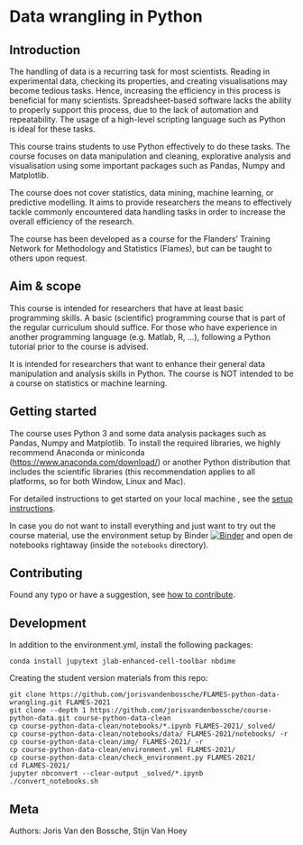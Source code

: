# Data wrangling in Python

## Introduction

The handling of data is a recurring task for most scientists. Reading in experimental data, checking its properties, and creating visualisations may become tedious tasks. Hence, increasing the efficiency in this process is beneficial for many scientists. Spreadsheet-based software lacks the ability to properly support this process, due to the lack of automation and repeatability. The usage of a high-level scripting language such as Python is ideal for these tasks.

This course trains students to use Python effectively to do these tasks. The course focuses on data manipulation and cleaning, explorative analysis and visualisation using some important packages such as Pandas, Numpy and Matplotlib.

The course does not cover statistics, data mining, machine learning, or predictive modelling. It aims to provide researchers the means to effectively tackle commonly encountered data handling tasks in order to increase the overall efficiency of the research.

The course has been developed as a course for the Flanders’ Training Network for Methodology and Statistics (Flames), but can be taught to others upon request.

## Aim & scope

This course is intended for researchers that have at least basic programming skills. A basic (scientific) programming course that is part of the regular curriculum should suffice. For those who have experience in another programming language (e.g. Matlab, R, ...), following a Python tutorial prior to the course is advised.

It is intended for researchers that want to enhance their general data manipulation and analysis skills in Python. The course is NOT intended to be a course on statistics or machine learning.

## Getting started

The course uses Python 3 and some data analysis packages such as Pandas, Numpy and Matplotlib. To install the required libraries, we highly recommend Anaconda or miniconda (https://www.anaconda.com/download/) or another Python distribution that includes the scientific libraries (this recommendation applies to all platforms, so for both Window, Linux and Mac).

For detailed instructions to get started on your local machine , see the [setup instructions](./setup.md).

In case you do not want to install everything and just want to try out the course material, use the environment setup by Binder [![Binder](https://mybinder.org/badge_logo.svg)](https://mybinder.org/v2/gh/jorisvandenbossche/FLAMES-python-data-wrangling/HEAD) and open de notebooks rightaway (inside the `notebooks` directory).


## Contributing

Found any typo or have a suggestion, see [how to contribute](./CONTRIBUTING.md).


## Development

In addition to the environment.yml, install the following packages:

```
conda install jupytext jlab-enhanced-cell-toolbar nbdime
```

Creating the student version materials from this repo:

```
git clone https://github.com/jorisvandenbossche/FLAMES-python-data-wrangling.git FLAMES-2021
git clone --depth 1 https://github.com/jorisvandenbossche/course-python-data.git course-python-data-clean
cp course-python-data-clean/notebooks/*.ipynb FLAMES-2021/_solved/
cp course-python-data-clean/notebooks/data/ FLAMES-2021/notebooks/ -r
cp course-python-data-clean/img/ FLAMES-2021/ -r
cp course-python-data-clean/environment.yml FLAMES-2021/
cp course-python-data-clean/check_environment.py FLAMES-2021/
cd FLAMES-2021/
jupyter nbconvert --clear-output _solved/*.ipynb
./convert_notebooks.sh
```


## Meta

Authors: Joris Van den Bossche, Stijn Van Hoey


